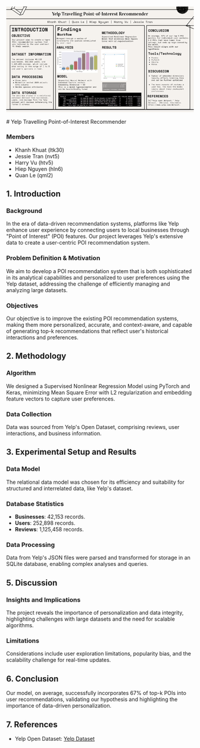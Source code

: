 <p align="center">
  <img src="poster.png" alt="Yelp Travelling Point-of-Interest Recommender" width="600"/>
</p>
# Yelp Travelling Point-of-Interest Recommender

### Members
- Khanh Khuat (ltk30)
- Jessie Tran (nvt5)
- Harry Vu (htv5)
- Hiep Nguyen (hln6)
- Quan Le (qml2)

## 1. Introduction

### Background
In the era of data-driven recommendation systems, platforms like Yelp enhance user experience by connecting users to local businesses through "Point of Interest" (POI) features. Our project leverages Yelp's extensive data to create a user-centric POI recommendation system.

### Problem Definition & Motivation
We aim to develop a POI recommendation system that is both sophisticated in its analytical capabilities and personalized to user preferences using the Yelp dataset, addressing the challenge of efficiently managing and analyzing large datasets.

### Objectives
Our objective is to improve the existing POI recommendation systems, making them more personalized, accurate, and context-aware, and capable of generating top-k recommendations that reflect user's historical interactions and preferences.

## 2. Methodology

### Algorithm
We designed a Supervised Nonlinear Regression Model using PyTorch and Keras, minimizing Mean Square Error with L2 regularization and embedding feature vectors to capture user preferences.

### Data Collection
Data was sourced from Yelp's Open Dataset, comprising reviews, user interactions, and business information.

## 3. Experimental Setup and Results

### Data Model
The relational data model was chosen for its efficiency and suitability for structured and interrelated data, like Yelp's dataset.

### Database Statistics
- **Businesses**: 42,153 records.
- **Users**: 252,898 records.
- **Reviews**: 1,125,458 records.

### Data Processing
Data from Yelp's JSON files were parsed and transformed for storage in an SQLite database, enabling complex analyses and queries.

## 5. Discussion

### Insights and Implications
The project reveals the importance of personalization and data integrity, highlighting challenges with large datasets and the need for scalable algorithms.

### Limitations
Considerations include user exploration limitations, popularity bias, and the scalability challenge for real-time updates.

## 6. Conclusion

Our model, on average, successfully incorporates 67% of top-k POIs into user recommendations, validating our hypothesis and highlighting the importance of data-driven personalization.

## 7. References
- Yelp Open Dataset: [Yelp Dataset](https://www.yelp.com/dataset)